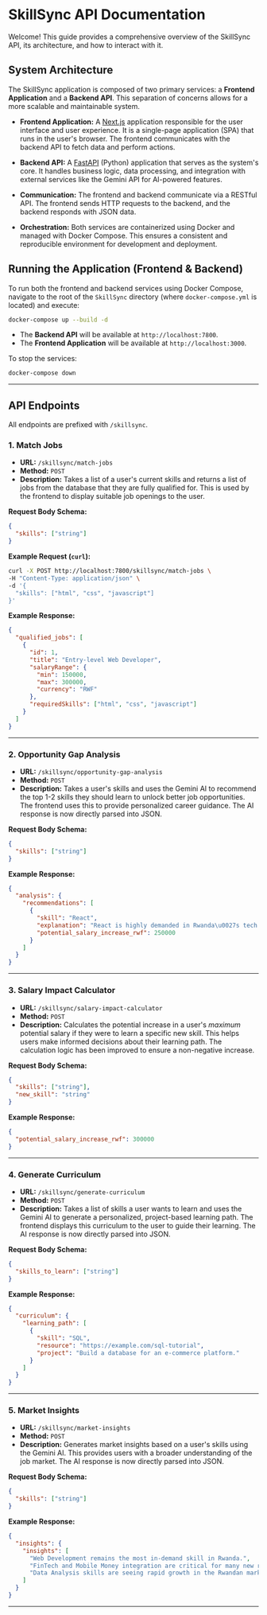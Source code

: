 # SkillSync API Documentation

Welcome! This guide provides a comprehensive overview of the SkillSync API, its architecture, and how to interact with it.

## System Architecture

The SkillSync application is composed of two primary services: a **Frontend Application** and a **Backend API**. This separation of concerns allows for a more scalable and maintainable system.

*   **Frontend Application:** A [Next.js](https://nextjs.org/) application responsible for the user interface and user experience. It is a single-page application (SPA) that runs in the user's browser. The frontend communicates with the backend API to fetch data and perform actions.

*   **Backend API:** A [FastAPI](https://fastapi.tiangolo.com/) (Python) application that serves as the system's core. It handles business logic, data processing, and integration with external services like the Gemini API for AI-powered features.

*   **Communication:** The frontend and backend communicate via a RESTful API. The frontend sends HTTP requests to the backend, and the backend responds with JSON data.

*   **Orchestration:** Both services are containerized using Docker and managed with Docker Compose. This ensures a consistent and reproducible environment for development and deployment.

## Running the Application (Frontend & Backend)

To run both the frontend and backend services using Docker Compose, navigate to the root of the `SkillSync` directory (where `docker-compose.yml` is located) and execute:

```bash
docker-compose up --build -d
```

- The **Backend API** will be available at `http://localhost:7800`.
- The **Frontend Application** will be available at `http://localhost:3000`.

To stop the services:

```bash
docker-compose down
```

---

## API Endpoints

All endpoints are prefixed with `/skillsync`.

### 1. Match Jobs

*   **URL:** `/skillsync/match-jobs`
*   **Method:** `POST`
*   **Description:** Takes a list of a user's current skills and returns a list of jobs from the database that they are fully qualified for. This is used by the frontend to display suitable job openings to the user.

**Request Body Schema:**

```json
{
  "skills": ["string"]
}
```

**Example Request (`curl`):**

```bash
curl -X POST http://localhost:7800/skillsync/match-jobs \
-H "Content-Type: application/json" \
-d '{
  "skills": ["html", "css", "javascript"]
}'
```

**Example Response:**

```json
{
  "qualified_jobs": [
    {
      "id": 1,
      "title": "Entry-level Web Developer",
      "salaryRange": {
        "min": 150000,
        "max": 300000,
        "currency": "RWF"
      },
      "requiredSkills": ["html", "css", "javascript"]
    }
  ]
}
```

---


### 2. Opportunity Gap Analysis

*   **URL:** `/skillsync/opportunity-gap-analysis`
*   **Method:** `POST`
*   **Description:** Takes a user's skills and uses the Gemini AI to recommend the top 1-2 skills they should learn to unlock better job opportunities. The frontend uses this to provide personalized career guidance. The AI response is now directly parsed into JSON.

**Request Body Schema:**

```json
{
  "skills": ["string"]
}
```

**Example Response:**

```json
{
  "analysis": {
    "recommendations": [
      {
        "skill": "React",
        "explanation": "React is highly demanded in Rwanda\u0027s tech scene...",
        "potential_salary_increase_rwf": 250000
      }
    ]
  }
}
```

---


### 3. Salary Impact Calculator

*   **URL:** `/skillsync/salary-impact-calculator`
*   **Method:** `POST`
*   **Description:** Calculates the potential increase in a user\'s *maximum* potential salary if they were to learn a specific new skill. This helps users make informed decisions about their learning path. The calculation logic has been improved to ensure a non-negative increase.

**Request Body Schema:**

```json
{
  "skills": ["string"],
  "new_skill": "string"
}
```

**Example Response:**

```json
{
  "potential_salary_increase_rwf": 300000
}
```

---


### 4. Generate Curriculum

*   **URL:** `/skillsync/generate-curriculum`
*   **Method:** `POST`
*   **Description:** Takes a list of skills a user wants to learn and uses the Gemini AI to generate a personalized, project-based learning path. The frontend displays this curriculum to the user to guide their learning. The AI response is now directly parsed into JSON.

**Request Body Schema:**

```json
{
  "skills_to_learn": ["string"]
}
```

**Example Response:**

```json
{
  "curriculum": {
    "learning_path": [
      {
        "skill": "SQL",
        "resource": "https://example.com/sql-tutorial",
        "project": "Build a database for an e-commerce platform."
      }
    ]
  }
}
```

---

### 5. Market Insights

*   **URL:** `/skillsync/market-insights`
*   **Method:** `POST`
*   **Description:** Generates market insights based on a user\'s skills using the Gemini AI. This provides users with a broader understanding of the job market. The AI response is now directly parsed into JSON.

**Request Body Schema:**

```json
{
  "skills": ["string"]
}
```

**Example Response:**

```json
{
  "insights": {
    "insights": [
      "Web Development remains the most in-demand skill in Rwanda.",
      "FinTech and Mobile Money integration are critical for many new roles.",
      "Data Analysis skills are seeing rapid growth in the Rwandan market."
    ]
  }
}
```

---
